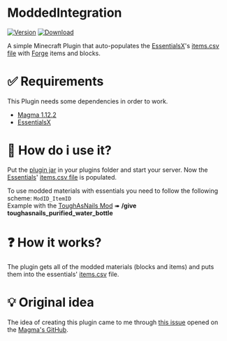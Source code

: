 # ModdedIntegration
[![Version](https://img.shields.io/badge/version-1.0-blue)](https://github.com/UknownGino/ModdedIntegration/releases/latest) [![Download](https://img.shields.io/badge/download-latest-brightgreen)](https://github.com/UknownGino/ModdedIntegration/releases/latest/download/ModdedIntegration.jar)  

A simple Minecraft Plugin that auto-populates the [EssentialsX](https://www.spigotmc.org/resources/essentialsx.9089/)'s [items.csv file](https://github.com/EssentialsX/Essentials/blob/2.x/Essentials/src/main/resources/items.csv) with [Forge](http://files.minecraftforge.net/) items and blocks.
# ✅ Requirements
This Plugin needs some dependencies in order to work.
* [Magma 1.12.2](https://magmafoundation.org/#download)
* [EssentialsX](https://www.spigotmc.org/resources/essentialsx.9089/)
# 🔮 How do i use it?
Put the [plugin jar](https://github.com/UknownGino/ModdedIntegration/releases/latest/download/ModdedIntegration.jar) in your plugins folder and start your server.
Now the [Essentials](https://www.spigotmc.org/resources/essentialsx.9089/)' [items.csv file](https://github.com/EssentialsX/Essentials/blob/2.x/Essentials/src/main/resources/items.csv) is populated.

To use modded materials with essentials you need to follow the following scheme: `ModID_ItemID`  
Example with the [ToughAsNails Mod](https://www.curseforge.com/minecraft/mc-mods/tough-as-nails) ➠ **/give <playerName> toughasnails_purified_water_bottle**
# ❓ How it works?
The plugin gets all of the modded materials (blocks and items) and puts them into the essentials' [items.csv](https://github.com/EssentialsX/Essentials/blob/2.x/Essentials/src/main/resources/items.csv) file.
# 💡 Original idea
The idea of creating this plugin came to me through [this issue](https://github.com/magmafoundation/Magma/issues/311) opened on the [Magma's GitHub](https://github.com/magmafoundation/Magma).
